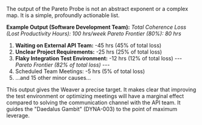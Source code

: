 The output of the Pareto Probe is not an abstract exponent or a complex map. It is a simple, profoundly actionable list.

**Example Output (Software Development Team):**
*Total Coherence Loss (Lost Productivity Hours): 100 hrs/week*
*Pareto Frontier (80%): 80 hrs*

1.  **Waiting on External API Team:** -45 hrs (45% of total loss)
2.  **Unclear Project Requirements:** -25 hrs (25% of total loss)
3.  **Flaky Integration Test Environment:** -12 hrs (12% of total loss)
    --- *Pareto Frontier (82% of total loss) ---*
4.  Scheduled Team Meetings: -5 hrs (5% of total loss)
5.  ...and 15 other minor causes...

This output gives the Weaver a precise target. It makes clear that improving the test environment or optimizing meetings will have a marginal effect compared to solving the communication channel with the API team. It guides the "Daedalus Gambit" (DYNA-003) to the point of maximum leverage.